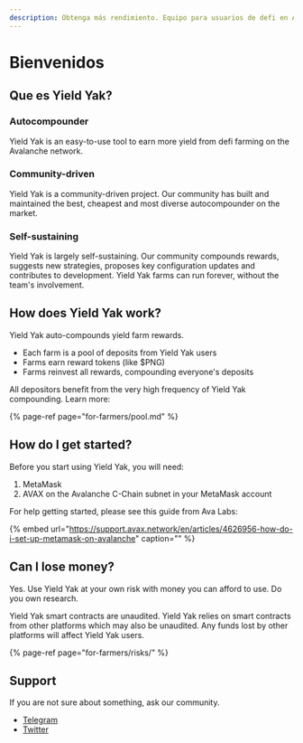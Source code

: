 ```yaml
---
description: Obtenga más rendimiento. Equipo para usuarios de defi en Avalanche.
---
```


# Bienvenidos

## Que es Yield Yak?

### Autocompounder

Yield Yak is an easy-to-use tool to earn more yield from defi farming on the Avalanche network.

### Community-driven

Yield Yak is a community-driven project. Our community has built and maintained the best, cheapest and most diverse autocompounder on the market.

### Self-sustaining

Yield Yak is largely self-sustaining. Our community compounds rewards, suggests new strategies, proposes key configuration updates and contributes to development. Yield Yak farms can run forever, without the team's involvement.

## How does Yield Yak work?

Yield Yak auto-compounds yield farm rewards.

* Each farm is a pool of deposits from Yield Yak users
* Farms earn reward tokens \(like $PNG\)
* Farms reinvest all rewards, compounding everyone's deposits

All depositors benefit from the very high frequency of Yield Yak compounding. Learn more:

{% page-ref page="for-farmers/pool.md" %}

## How do I get started?

Before you start using Yield Yak, you will need:

1. MetaMask
2. AVAX on the Avalanche C-Chain subnet in your MetaMask account

For help getting started, please see this guide from Ava Labs:

{% embed url="https://support.avax.network/en/articles/4626956-how-do-i-set-up-metamask-on-avalanche" caption="" %}

## Can I lose money?

Yes. Use Yield Yak at your own risk with money you can afford to use. Do you own research.

Yield Yak smart contracts are unaudited. Yield Yak relies on smart contracts from other platforms which may also be unaudited. Any funds lost by other platforms will affect Yield Yak users.

{% page-ref page="for-farmers/risks/" %}

## Support

If you are not sure about something, ask our community.

* [Telegram](https://t.me/yieldyak)
* [Twitter](https://twitter.com/yieldyak_)


